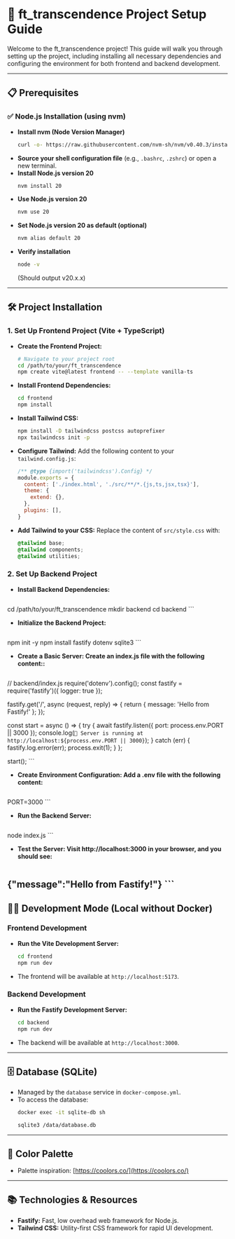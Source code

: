 
# 🚀 ft_transcendence Project Setup Guide

Welcome to the ft_transcendence project! This guide will walk you through setting up the project, including installing all necessary dependencies and configuring the environment for both frontend and backend development.

---

## 📋 Prerequisites

### ✅ Node.js Installation (using nvm)

- **Install nvm (Node Version Manager)**
    ```sh
    curl -o- https://raw.githubusercontent.com/nvm-sh/nvm/v0.40.3/install.sh | bash
    ```
- **Source your shell configuration file** (e.g., `.bashrc`, `.zshrc`) or open a new terminal.
- **Install Node.js version 20**
    ```sh
    nvm install 20
    ```
- **Use Node.js version 20**
    ```sh
    nvm use 20
    ```
- **Set Node.js version 20 as default (optional)**
    ```sh
    nvm alias default 20
    ```
- **Verify installation**
    ```sh
    node -v
    ```
    (Should output v20.x.x)

---

## 🛠️ Project Installation

### 1. Set Up Frontend Project (Vite + TypeScript)

- **Create the Frontend Project:**
    ```sh
    # Navigate to your project root
    cd /path/to/your/ft_transcendence
    npm create vite@latest frontend -- --template vanilla-ts
    ```
- **Install Frontend Dependencies:**
    ```sh
    cd frontend
    npm install
    ```

- **Install Tailwind CSS:**
    ```sh
    npm install -D tailwindcss postcss autoprefixer
    npx tailwindcss init -p
    ```
- **Configure Tailwind:** Add the following content to your `tailwind.config.js`:
    ```js
    /** @type {import('tailwindcss').Config} */
    module.exports = {
      content: ['./index.html', './src/**/*.{js,ts,jsx,tsx}'],
      theme: {
        extend: {},
      },
      plugins: [],
    }
    ```
- **Add Tailwind to your CSS:** Replace the content of `src/style.css` with:
    ```css
    @tailwind base;
    @tailwind components;
    @tailwind utilities;
    ```

### 2. Set Up Backend Project

- **Install Backend Dependencies:**
    ```sh
cd /path/to/your/ft_transcendence
mkdir backend
cd backend
    ```
- **Initialize the Backend Project:**
    ```sh
npm init -y
npm install fastify dotenv sqlite3
    ```
- **Create a Basic Server: Create an index.js file with the following content::**
    ```sh
// backend/index.js
require('dotenv').config();
const fastify = require('fastify')({ logger: true });

fastify.get('/', async (request, reply) => {
  return { message: 'Hello from Fastify!' };
});

const start = async () => {
  try {
    await fastify.listen({ port: process.env.PORT || 3000 });
    console.log(`🚀 Server is running at http://localhost:${process.env.PORT || 3000}`);
  } catch (err) {
    fastify.log.error(err);
    process.exit(1);
  }
};

start();
    ```
- **Create Environment Configuration: Add a .env file with the following content:**
    ```sh
PORT=3000
    ```  

- **Run the Backend Server:**
    ```sh
node index.js
    ```  

- **Test the Server: Visit http://localhost:3000 in your browser, and you should see:**
    ```sh
{"message":"Hello from Fastify!"}
    ``` 
---

## 👨‍💻 Development Mode (Local without Docker)

### Frontend Development

- **Run the Vite Development Server:**
    ```sh
    cd frontend
    npm run dev
    ```
- The frontend will be available at `http://localhost:5173`.

### Backend Development

- **Run the Fastify Development Server:**
    ```sh
    cd backend
    npm run dev
    ```
- The backend will be available at `http://localhost:3000`.

---

## 🗄️ Database (SQLite)

- Managed by the `database` service in `docker-compose.yml`.
- To access the database:
    ```sh
    docker exec -it sqlite-db sh
    ```
    ```sh
    sqlite3 /data/database.db
    ```

---

## 🎨 Color Palette

- Palette inspiration: [https://coolors.co/](https://coolors.co/)

---

## 📚 Technologies & Resources

- **Fastify:** Fast, low overhead web framework for Node.js.
- **Tailwind CSS:** Utility-first CSS framework for rapid UI development.
